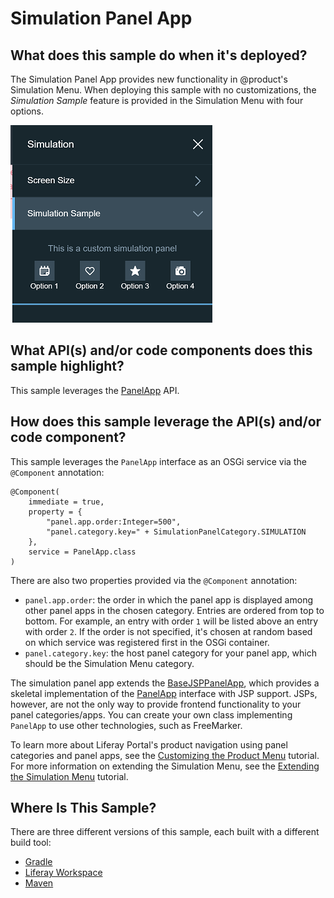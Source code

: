 # Simulation Panel App [](id=simulation-panel-app)

## What does this sample do when it's deployed?

The Simulation Panel App provides new functionality in @product's Simulation
Menu. When deploying this sample with no customizations, the *Simulation Sample*
feature is provided in the Simulation Menu with four options.

![Figure 1: A simulation panel app adds new functionality to the Simulation Menu.](../../../images/simulation-panel-app.png)

## What API(s) and/or code components does this sample highlight?

This sample leverages the
[PanelApp](@app-ref@/web-experience/latest/javadocs/com/liferay/application/list/PanelApp.html)
API.

## How does this sample leverage the API(s) and/or code component?

This sample leverages the `PanelApp` interface as an OSGi service via the
`@Component` annotation:

    @Component(
        immediate = true,
        property = {
            "panel.app.order:Integer=500",
            "panel.category.key=" + SimulationPanelCategory.SIMULATION
        },
        service = PanelApp.class
    )

There are also two properties provided via the `@Component` annotation:

- `panel.app.order`: the order in which the panel app is displayed among other
   panel apps in the chosen category. Entries are ordered from top to bottom.
   For example, an entry with order `1` will be listed above an entry with order
   `2`. If the order is not specified, it's chosen at random based on which
   service was registered first in the OSGi container.
- `panel.category.key`: the host panel category for your panel app, which
   should be the Simulation Menu category.

The simulation panel app extends the
[BaseJSPPanelApp](https://docs.liferay.com/ce/apps/web-experience/latest/javadocs/com/liferay/application/list/BaseJSPPanelApp.html),
which provides a skeletal implementation of the
[PanelApp](https://docs.liferay.com/ce/apps/web-experience/latest/javadocs/com/liferay/application/list/PanelApp.html)
interface with JSP support. JSPs, however, are not the only way to provide
frontend functionality to your panel categories/apps. You can create your own
class implementing `PanelApp` to use other technologies, such as FreeMarker.

To learn more about Liferay Portal's product navigation using panel categories
and panel apps, see the
[Customizing the Product Menu](/develop/tutorials/-/knowledge_base/7-0/customizing-the-product-menu)
tutorial. For more information on extending the Simulation Menu, see the
[Extending the Simulation Menu](/develop/tutorials/-/knowledge_base/7-0/extending-the-simulation-menu)
tutorial.

## Where Is This Sample? [](id=where-is-this-sample)

There are three different versions of this sample, each built with a different
build tool:

- [Gradle](https://github.com/liferay/liferay-blade-samples/tree/master/gradle/apps/simulation-panel-app)
- [Liferay Workspace](https://github.com/liferay/liferay-blade-samples/tree/master/liferay-workspace/apps/simulation-panel-app)
- [Maven](https://github.com/liferay/liferay-blade-samples/tree/master/maven/apps/simulation-panel-app)
